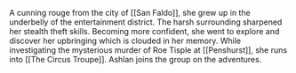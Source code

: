 A cunning rouge from the city of [[San Faldo]], she grew up in the underbelly of the entertainment district. The harsh surrounding sharpened her stealth theft skills. Becoming more confident, she went to explore and discover her upbringing which is clouded in her memory. While investigating the mysterious murder of Roe Tisple at [[Penshurst]], she runs into [[The Circus Troupe]]. Ashlan joins the group on the adventures.